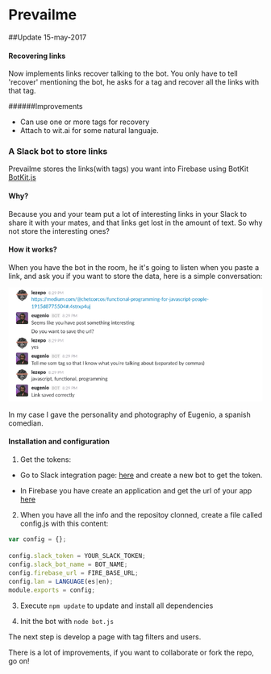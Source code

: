 # Prevailme

##Update 15-may-2017

#### Recovering links

Now implements links recover talking to the bot.
You only have to tell 'recover' mentioning the bot, he asks for a tag and recover all the links with that tag.

######Improvements
- Can use one or more tags for recovery
- Attach to wit.ai for some natural languaje.


### A Slack bot to store links

Prevailme stores the links(with tags) you want into Firebase using BotKit [BotKit.js](https://github.com/howdyai/botkit)

#### Why?

Because you and your team put a lot of interesting links in your Slack to share it with your mates, and that links get lost in the amount of text.
So why not store the interesting ones?

#### How it works?

When you have the bot in the room, he it's going to listen when you paste a link, and ask you if you want to store the data, here is a simple conversation:

<img src="https://github.com/chuchivic/prevailme/blob/master/example.png" alt="Prevailme example"/>

In my case I gave the personality and photography of Eugenio, a spanish comedian.

#### Installation and configuration

1. Get the tokens:

  * Go to Slack integration page: [here](https://my.slack.com/services/new/bot) and create a new bot to get the token.

 * In Firebase you have create an application and get the url of your app [here](https://www.firebase.com/)

2. When you have all the info and the repositoy clonned, create a file called config.js with this content:


```javascript
var config = {};

config.slack_token = YOUR_SLACK_TOKEN;
config.slack_bot_name = BOT_NAME;
config.firebase_url = FIRE_BASE_URL;
config.lan = LANGUAGE(es|en);
module.exports = config;
```

3. Execute `npm update` to update and install all dependencies

4. Init the bot with `node bot.js`


The next step is develop a page with tag filters and users.

There is a lot of improvements, if you want to collaborate or fork the repo, go on!
